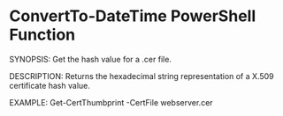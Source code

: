 # ConvertTo-DateTime PowerShell Function

SYNOPSIS: Get the hash value for a .cer file.

DESCRIPTION: Returns the hexadecimal string representation of a X.509 certificate hash value.

EXAMPLE: Get-CertThumbprint -CertFile webserver.cer
